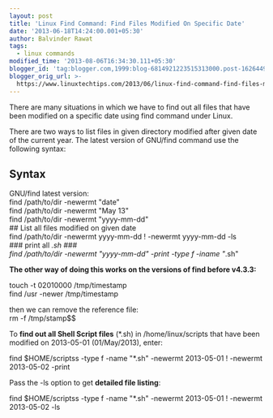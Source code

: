 ```yaml
---
layout: post
title: 'Linux Find Command: Find Files Modified On Specific Date'
date: '2013-06-18T14:24:00.001+05:30'
author: Balvinder Rawat
tags:
  - linux commands
modified_time: '2013-08-06T16:34:30.111+05:30'
blogger_id: 'tag:blogger.com,1999:blog-6814921223515313000.post-1626449491380433481'
blogger_orig_url: >-
  https://www.linuxtechtips.com/2013/06/linux-find-command-find-files-modified.html
---
```

  
There are many situations in which we have to find out all files that have been modified on a specific date using find command under Linux.  
  
  
There are two ways to list files in given directory modified after given date of the current year. The latest version of GNU/find command use the following syntax:  
  
  

Syntax
------

GNU/find latest version:  
find /path/to/dir -newermt "date"  
find /path/to/dir -newermt "May 13"  
find /path/to/dir -newermt "yyyy-mm-dd"  
\## List all files modified on given date  
find /path/to/dir -newermt yyyy-mm-dd ! -newermt yyyy-mm-dd -ls  
\### print all *.sh ###  
find /path/to/dir -newermt "yyyy-mm-dd" -print -type f -iname "*.sh"

**The other way of doing this works on the versions of find before v4.3.3:**

touch -t 02010000 /tmp/timestamp  
find /usr -newer /tmp/timestamp

then we can remove the reference file:  
rm -f /tmp/stamp$$

  

To **find out all Shell Script files** (*.sh) in /home/linux/scripts that have been modified on 2013-05-01 (01/May/2013), enter:

find $HOME/scriptss -type f -name "*.sh" -newermt 2013-05-01 ! -newermt 2013-05-02 -print

Pass the -ls option to get **detailed file listing**:

find $HOME/scriptss -type f -name "*.sh" -newermt 2013-05-01 ! -newermt 2013-05-02 -ls

